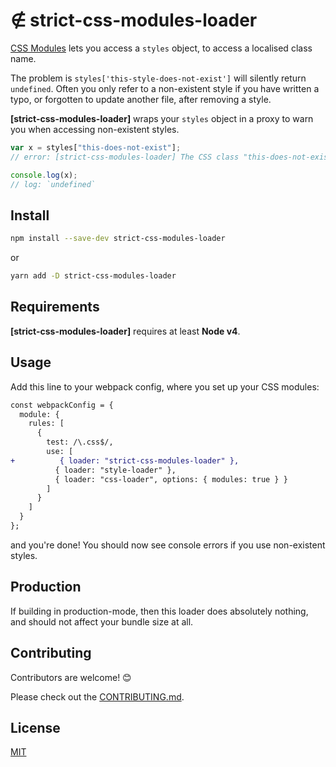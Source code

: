 # ∉ strict-css-modules-loader

[CSS Modules](https://github.com/css-modules/css-modules) lets you access a `styles` object, to access a localised class name.

The problem is `styles['this-style-does-not-exist']` will silently return `undefined`. Often you only refer to a non-existent style if you have written a typo, or forgotten to update another file, after removing a style.

**[strict-css-modules-loader]** wraps your `styles` object in a proxy to warn you when accessing non-existent styles.

```javascript
var x = styles["this-does-not-exist"];
// error: [strict-css-modules-loader] The CSS class "this-does-not-exist" does not exist in /path/my-css.css!

console.log(x);
// log: `undefined`
```

## Install

```bash
npm install --save-dev strict-css-modules-loader
```

or

```bash
yarn add -D strict-css-modules-loader
```

## Requirements

**[strict-css-modules-loader]** requires at least **Node v4**.

## Usage

Add this line to your webpack config, where you set up your CSS modules:

```diff
const webpackConfig = {
  module: {
    rules: [
      {
        test: /\.css$/,
        use: [
+          { loader: "strict-css-modules-loader" },
          { loader: "style-loader" },
          { loader: "css-loader", options: { modules: true } }
        ]
      }
    ]
  }
};
```

and you're done! You should now see console errors if you use non-existent styles.

## Production

If building in production-mode, then this loader does absolutely nothing, and should not affect your bundle size at all.

## Contributing

Contributors are welcome! 😊

Please check out the [CONTRIBUTING.md](./CONTRIBUTING.md).

## License

[MIT](/LICENSE)
